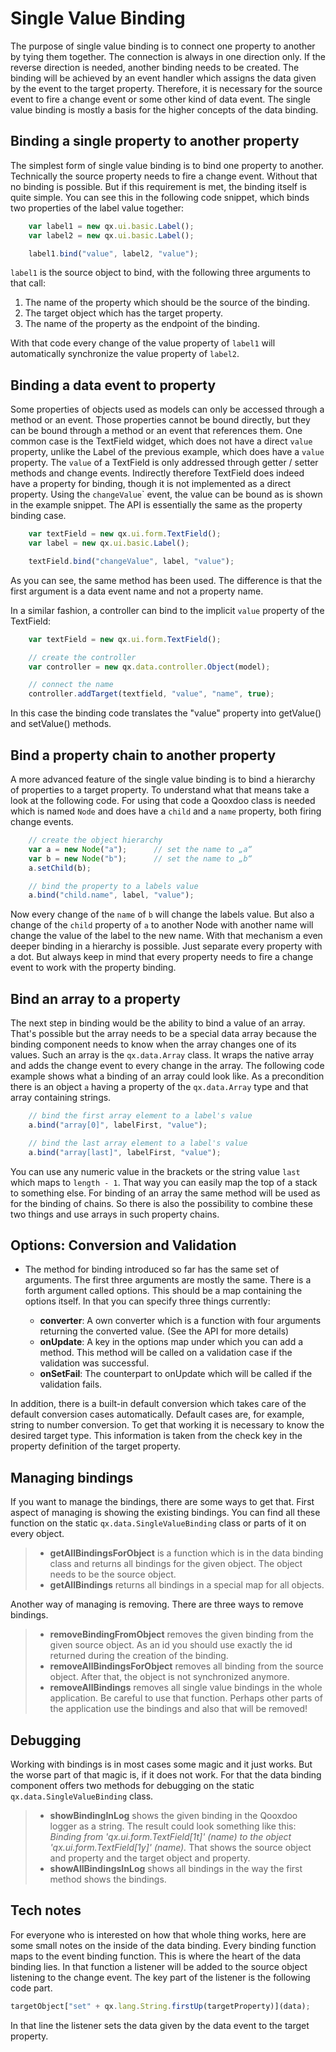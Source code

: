 # Single Value Binding

The purpose of single value binding is to connect one property to another by
tying them together. The connection is always in one direction only. If the
reverse direction is needed, another binding needs to be created. The binding
will be achieved by an event handler which assigns the data given by the event
to the target property. Therefore, it is necessary for the source event to fire a
change event or some other kind of data event. The single value binding is
mostly a basis for the higher concepts of the data binding.

## Binding a single property to another property

The simplest form of single value binding is to bind one property to another.
Technically the source property needs to fire a change event. Without that no
binding is possible. But if this requirement is met, the binding itself is quite
simple. You can see this in the following code snippet, which binds two
properties of the label value together:

```javascript
    var label1 = new qx.ui.basic.Label();
    var label2 = new qx.ui.basic.Label();

    label1.bind("value", label2, "value");
```

`label1` is the source object to bind, with the following three arguments to
that call:

1.  The name of the property which should be the source of the binding.
2.  The target object which has the target property.
3.  The name of the property as the endpoint of the binding.

With that code every change of the value property of `label1` will automatically
synchronize the value property of `label2`.

## Binding a data event to property

Some properties of objects used as models can only be accessed through a method
or an event. Those properties cannot be bound directly, but they can be bound
through a method or an event that references them. One common case is the
TextField widget, which does not have a direct `value` property, unlike the
Label of the previous example, which does have a `value` property. The `value`
of a TextField is only addressed through getter / setter methods and change
events. Indirectly therefore TextField does indeed have a property for binding,
though it is not implemented as a direct property. Using the `changeValue`\`
event, the value can be bound as is shown in the example snippet. The API is
essentially the same as the property binding case.

```javascript
    var textField = new qx.ui.form.TextField();
    var label = new qx.ui.basic.Label();

    textField.bind("changeValue", label, "value");
```

As you can see, the same method has been used. The difference is that the first
argument is a data event name and not a property name.

In a similar fashion, a controller can bind to the implicit `value` property of
the TextField:

```javascript
    var textField = new qx.ui.form.TextField();

    // create the controller
    var controller = new qx.data.controller.Object(model);

    // connect the name
    controller.addTarget(textfield, "value", "name", true);
```

In this case the binding code translates the "value" property into getValue()
and setValue() methods.

## Bind a property chain to another property

A more advanced feature of the single value binding is to bind a hierarchy of
properties to a target property. To understand what that means take a look at
the following code. For using that code a Qooxdoo class is needed which is named
`Node` and does have a `child` and a `name` property, both firing change events.

```javascript
    // create the object hierarchy
    var a = new Node("a");      // set the name to „a“
    var b = new Node("b");      // set the name to „b“
    a.setChild(b);

    // bind the property to a labels value
    a.bind("child.name", label, "value");
```

Now every change of the `name` of `b` will change the labels value. But also a
change of the `child` property of `a` to another Node with another name will
change the value of the label to the new name. With that mechanism a even deeper
binding in a hierarchy is possible. Just separate every property with a dot. But
always keep in mind that every property needs to fire a change event to work
with the property binding.

## Bind an array to a property

The next step in binding would be the ability to bind a value of an array.
That's possible but the array needs to be a special data array because the
binding component needs to know when the array changes one of its values. Such
an array is the `qx.data.Array` class. It wraps the native array and adds the
change event to every change in the array. The following code example shows what
a binding of an array could look like. As a precondition there is an object `a`
having a property of the `qx.data.Array` type and that array containing strings.

```javascript
    // bind the first array element to a label's value
    a.bind("array[0]", labelFirst, "value");

    // bind the last array element to a label's value
    a.bind("array[last]", labelFirst, "value");
```

You can use any numeric value in the brackets or the string value `last` which
maps to `length - 1`. That way you can easily map the top of a stack to
something else. For binding of an array the same method will be used as for the
binding of chains. So there is also the possibility to combine these two things
and use arrays in such property chains.

## Options: Conversion and Validation

- The method for binding introduced so far has the same set of arguments. The
  first three arguments are mostly the same. There is a forth argument called
  options. This should be a map containing the options itself. In that you can
  specify three things currently:

  - **converter**: A own converter which is a function with four arguments
    returning the converted value. (See the API for more details)
  - **onUpdate**: A key in the options map under which you can add a method.
    This method will be called on a validation case if the validation was
    successful.
  - **onSetFail**: The counterpart to onUpdate which will be called if the
    validation fails.

In addition, there is a built-in default conversion which takes care of the
default conversion cases automatically. Default cases are, for example, string
to number conversion. To get that working it is necessary to know the desired
target type. This information is taken from the check key in the property
definition of the target property.

## Managing bindings

If you want to manage the bindings, there are some ways to get that. First
aspect of managing is showing the existing bindings. You can find all these
function on the static `qx.data.SingleValueBinding` class or parts of it on
every object.

> - **getAllBindingsForObject** is a function which is in the data binding class
>   and returns all bindings for the given object. The object needs to be the
>   source object.
> - **getAllBindings** returns all bindings in a special map for all objects.

Another way of managing is removing. There are three ways to remove bindings.

> - **removeBindingFromObject** removes the given binding from the given source
>   object. As an id you should use exactly the id returned during the creation
>   of the binding.
> - **removeAllBindingsForObject** removes all binding from the source object.
>   After that, the object is not synchronized anymore.
> - **removeAllBindings** removes all single value bindings in the whole
>   application. Be careful to use that function. Perhaps other parts of the
>   application use the bindings and also that will be removed!

## Debugging

Working with bindings is in most cases some magic and it just works. But the
worse part of that magic is, if it does not work. For that the data binding
component offers two methods for debugging on the static
`qx.data.SingleValueBinding` class.

> - **showBindingInLog** shows the given binding in the Qooxdoo logger as a
>   string. The result could look something like this: _Binding from
>   'qx.ui.form.TextField\[1t]' (name) to the object 'qx.ui.form.TextField\[1y]'
>   (name)._ That shows the source object and property and the target object and
>   property.
> - **showAllBindingsInLog** shows all bindings in the way the first method
>   shows the bindings.

## Tech notes

For everyone who is interested on how that whole thing works, here are some
small notes on the inside of the data binding. Every binding function maps to
the event binding function. This is where the heart of the data binding lies. In
that function a listener will be added to the source object listening to the
change event. The key part of the listener is the following code part.

```javascript
targetObject["set" + qx.lang.String.firstUp(targetProperty)](data);
```

In that line the listener sets the data given by the data event to the target
property.
